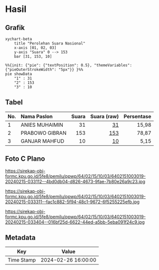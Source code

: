 # Hasil

## Grafik

```mermaid
xychart-beta
    title "Perolehan Suara Nasional"
    x-axis [01, 02, 03]
    y-axis "Suara" 0 --> 153
    bar [31, 153, 10]
```

```mermaid
%%{init: {"pie": {"textPosition": 0.5}, "themeVariables": {"pieOuterStrokeWidth": "5px"}} }%%
pie showData
    "1" : 31
    "2" : 153
    "3" : 10
```

## Tabel

| No. | Nama Paslon    | Suara | Suara (raw) | Persentase |
|:--- |:-------------- | -----:| -----------:| ----------:|
| 1   | ANIES MUHAIMIN | 31    | [31][p-1]   | 15,98      |
| 2   | PRABOWO GIBRAN | 153   | [153][p-2]  | 78,87      |
| 3   | GANJAR MAHFUD  | 10    | [10][p-3]   | 5,15       |


[p-1]: https://github.com/gigit-pemilu/pemilu-2024/blob/main/pilpres/hitung-suara/sub/64-kalimantan-timur/sub/02-kutai-kartanegara/sub/15-sanga-sanga/sub/1003-sanga-sanga-dalam/sub/019-tps/sub/paslon-1.txt
[p-2]: https://github.com/gigit-pemilu/pemilu-2024/blob/main/pilpres/hitung-suara/sub/64-kalimantan-timur/sub/02-kutai-kartanegara/sub/15-sanga-sanga/sub/1003-sanga-sanga-dalam/sub/019-tps/sub/paslon-2.txt
[p-3]: https://github.com/gigit-pemilu/pemilu-2024/blob/main/pilpres/hitung-suara/sub/64-kalimantan-timur/sub/02-kutai-kartanegara/sub/15-sanga-sanga/sub/1003-sanga-sanga-dalam/sub/019-tps/sub/paslon-3.txt

## Foto C Plano

https://sirekap-obj-formc.kpu.go.id/5fe8/pemilu/ppwp/64/02/15/10/03/6402151003019-20240215-033112--4bd0db04-d826-4673-9fae-7b80e26a9c23.jpg

https://sirekap-obj-formc.kpu.go.id/5fe8/pemilu/ppwp/64/02/15/10/03/6402151003019-20240215-033311--fac1c882-5f94-48c1-9672-6f5255225efb.jpg

https://sirekap-obj-formc.kpu.go.id/5fe8/pemilu/ppwp/64/02/15/10/03/6402151003019-20240215-033404--016bf25d-6622-44ed-a5bb-5eba091f24c9.jpg


## Metadata

| Key        | Value               |
| ---------- | ------------------- |
| Time Stamp | 2024-02-26 16:00:00 |




